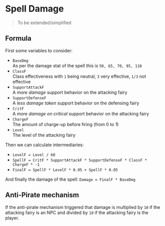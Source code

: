 # Spell Damage

> To be extended/simplified

## Formula

First some variables to consider:

- `BaseDmg` <br/> As per the damage stat of the spell this is `50, 65, 70, 95, 110`
- `ClassF` <br/> Class effectiveness with `1` being neutral, `3` very effective, `1/3` not effective
- `SupportAttackF` <br/> A *more damage* support behavior on the attacking fairy
- `SupportDefenseF` <br/> A *less damage taken* support behavior on the defensing fairy
- `CritF` <br/> A *more damage on critical* support behavior on the attacking fairy
- `ChargeF` <br/> The amount of charge-up before firing (from 0 to 1)
- `Level` <br/> The level of the attacking fairy

Then we can calculate intermediaries:

- `LevelF = Level / 60`
- `SpellF = CritF * SupportAttackF * SupportDefenseF * ClassF * ChargeF * -1`
- `FinalF = SpellF * LevelF * 0.95 + SpellF * 0.05`

And finally the damage of the spell: `Damage = FinalF * BaseDmg`

## Anti-Pirate mechanism

If the anti-pirate mechanism triggered that damage is multiplied by `10` if the attacking fairy is an NPC and divided by `10` if the attacking fairy is the player.
